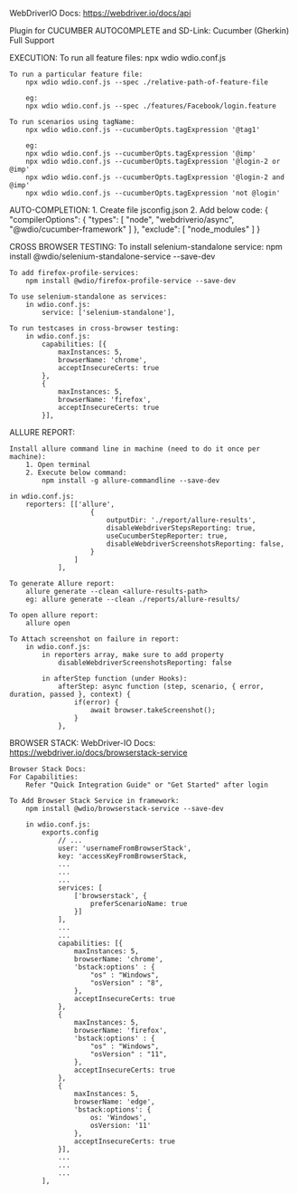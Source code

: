 WebDriverIO Docs:
    https://webdriver.io/docs/api    

Plugin for CUCUMBER AUTOCOMPLETE and SD-Link:
    Cucumber (Gherkin) Full Support

EXECUTION:
    To run all feature files:
        npx wdio wdio.conf.js

    To run a particular feature file:
        npx wdio wdio.conf.js --spec ./relative-path-of-feature-file

        eg:
        npx wdio wdio.conf.js --spec ./features/Facebook/login.feature 

    To run scenarios using tagName:
        npx wdio wdio.conf.js --cucumberOpts.tagExpression '@tag1'

        eg:
        npx wdio wdio.conf.js --cucumberOpts.tagExpression '@imp'
        npx wdio wdio.conf.js --cucumberOpts.tagExpression '@login-2 or @imp'
        npx wdio wdio.conf.js --cucumberOpts.tagExpression '@login-2 and @imp'
        npx wdio wdio.conf.js --cucumberOpts.tagExpression 'not @login'

AUTO-COMPLETION:
    1. Create file jsconfig.json
    2. Add below code:
        {
            "compilerOptions": {
                "types": [
                    "node",
                    "webdriverio/async",
                    "@wdio/cucumber-framework"
                ]
            },
            "exclude": [
                "node_modules"
            ]
        }

CROSS BROWSER TESTING:
    To install selenium-standalone service:
        npm install @wdio/selenium-standalone-service --save-dev

    To add firefox-profile-services:
        npm install @wdio/firefox-profile-service --save-dev
    
    To use selenium-standalone as services:
        in wdio.conf.js:
            service: ['selenium-standalone'],

    To run testcases in cross-browser testing:
        in wdio.conf.js:
            capabilities: [{
                maxInstances: 5,
                browserName: 'chrome',
                acceptInsecureCerts: true
            },
            {
                maxInstances: 5,
                browserName: 'firefox',
                acceptInsecureCerts: true
            }],

ALLURE REPORT:

    Install allure command line in machine (need to do it once per machine):
        1. Open terminal
        2. Execute below command:
            npm install -g allure-commandline --save-dev

    in wdio.conf.js:
        reporters: [['allure', 
                        {
                            outputDir: './report/allure-results',
                            disableWebdriverStepsReporting: true,
                            useCucumberStepReporter: true,
                            disableWebdriverScreenshotsReporting: false,
                        }
                    ]
                ],

    To generate Allure report:
        allure generate --clean <allure-results-path>
        eg: allure generate --clean ./reports/allure-results/

    To open allure report:
        allure open

    To Attach screenshot on failure in report:
        in wdio.conf.js:
            in reporters array, make sure to add property
                disableWebdriverScreenshotsReporting: false

            in afterStep function (under Hooks):
                afterStep: async function (step, scenario, { error, duration, passed }, context) {
                    if(error) {
                        await browser.takeScreenshot();
                    }
                },

BROWSER STACK:
    WebDriver-IO Docs:
        <https://webdriver.io/docs/browserstack-service>

    Browser Stack Docs:
    For Capabilities:
        Refer "Quick Integration Guide" or "Get Started" after login

    To Add Browser Stack Service in framework:
        npm install @wdio/browserstack-service --save-dev
    
        in wdio.conf.js:
            exports.config
                // ...
                user: 'usernameFromBrowserStack',
                key: 'accessKeyFromBrowserStack,
                ...
                ...
                ...
                services: [
                    ['browserstack', {
                        preferScenarioName: true
                    }]
                ],
                ...
                ...
                capabilities: [{
                    maxInstances: 5,
                    browserName: 'chrome',
                    'bstack:options' : {
                        "os" : "Windows",
                        "osVersion" : "8",
                    },
                    acceptInsecureCerts: true
                },
                {
                    maxInstances: 5,
                    browserName: 'firefox',
                    'bstack:options' : {
                        "os" : "Windows",
                        "osVersion" : "11",
                    },
                    acceptInsecureCerts: true
                },
                {
                    maxInstances: 5,
                    browserName: 'edge',
                    'bstack:options': {
                        os: 'Windows',
                        osVersion: '11'
                    },
                    acceptInsecureCerts: true
                }],
                ...
                ...
                ...
            ],